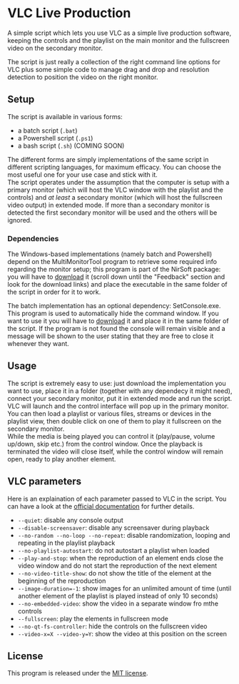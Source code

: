 # VLC Live Production
A simple script which lets you use VLC as a simple live production software, keeping the
controls and the playlist on the main monitor and the fullscreen video on the secondary
monitor.

The script is just really a collection of the right command line options for VLC plus some 
simple code to manage drag and drop and resolution detection to position the video on the
right monitor.

## Setup

The script is available in various forms:

- a batch script (`.bat`)
- a Powershell script (`.ps1`)
- a bash script (`.sh`) (COMING SOON)

The different forms are simply implementations of the same script in different scripting
languages, for maximum efficacy. You can choose the most useful one for your use case and
stick with it.  
The script operates under the assumption that the computer is setup with a primary monitor
(which will host the VLC window with the playlist and the controls) and _at least_ a
secondary monitor (which will host the fullscreen video output) in extended mode. If more
than a secondary monitor is detected the first secondary monitor will be used and the
others will be ignored.

### Dependencies

The Windows-based implementations (namely batch and Powershell) depend on the MultiMonitorTool
program to retrieve some required info regarding the monitor setup; this program is part of
the NirSoft package: you will have to [download][MultiMonitorTool] it (scroll down until the
"Feedback" section and look for the download links) and place the executable in the same
folder of the script in order for it to work.

The batch implementation has an optional dependency: SetConsole.exe. This program is used
to automatically hide the command window. If you want to use it you will have to
[download][Setconsole] it and place it in the same folder of the script. If the program is
not found the console will remain visible and a message will be shown to the user stating
that they are free to close it whenever they want.

## Usage

The script is extremely easy to use: just download the implementation you want to use,
place it in a folder (together with any dependecy it might need), connect your secondary
monitor, put it in extended mode and run the script. VLC will launch and the control
interface will pop up in the primary monitor. You can then load a playlist or various files,
streams or devices in the playlist view, then double click on one of them to play it
fullscreen on the secondary monitor.  
While the media is being played you can control it (play/pause, volume up/down, skip etc.)
from the control window. Once the playback is terminated the video will close itself, while
the control window will remain open, ready to play another element.

## VLC parameters

Here is an explaination of each parameter passed to VLC in the script. You can have a look
at the [official documentation][vlc command line help] for further details.

- `--quiet`: disable any console output
- `--disable-screensaver`: disable any screensaver during playback
- `--no-random --no-loop --no-repeat`: disable randomization, looping and repeating in the playlist playback
- `--no-playlist-autostart`: do not autostart a playlist when loaded
- `--play-and-stop`: when the reproduction of an element ends close the video window and do not start the reproduction of the next element
- `--no-video-title-show`: do not show the title of the element at the beginning of the reproduction
- `--image-duration=-1`: show images for an unlimited amount of time (until another element of the playlist is played instead of only 10 seconds)
- `--no-embedded-video`: show the video in a separate window fro mthe controls
- `--fullscreen`: play the elements in fullscreen mode
- `--no-qt-fs-controller`: hide the controls on the fullscreen video
- `--video-x=X --video-y=Y`: show the video at this position on the screen

## License

This program is released under the [MIT license][License file].

[MultiMonitorTool]: https://www.nirsoft.net/utils/multi_monitor_tool.html
[Setconsole]: http://prozandcoms.stefanoz.com/setconsole-exe-console-window-control/
[vlc command line help]: https://wiki.videolan.org/VLC_command-line_help
[License file]: LICENSE

